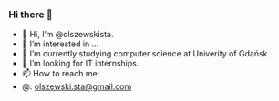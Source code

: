 ### Hi there 👋

<!--
**olszewskista/olszewskista** is a ✨ _special_ ✨ repository because its `README.md` (this file) appears on your GitHub profile.

Here are some ideas to get you started:

- 🔭 I’m currently working on ...
- 🌱 I’m currently learning ...
- 👯 I’m looking to collaborate on ...
- 🤔 I’m looking for help with ...
- 💬 Ask me about ...
- 📫 How to reach me: ...
- 😄 Pronouns: ...
- ⚡ Fun fact: ...

👋 Hi, I’m 
👀 I’m interested in ...
🌱 I’m currently studying 
💞️ I’m looking for IT internships.
📫 How to reach me:

-->

- 👋 Hi, I’m @olszewskista.
- 👀 I’m interested in ...
- 🌱 I’m currently studying computer science at Univerity of Gdańsk.
- 🤔 I’m looking for IT internships.
- 📫 How to reach me:
- @: olszewski.sta@gmail.com

